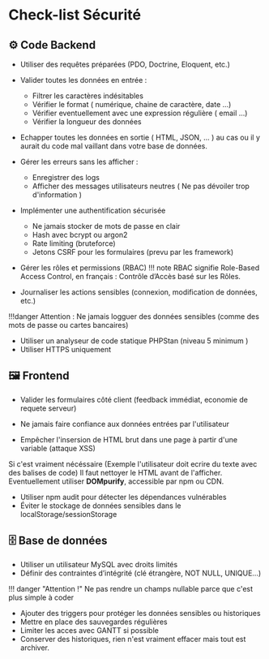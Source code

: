 # Check-list Sécurité

## ⚙️ Code Backend 

-  Utiliser des requêtes préparées (PDO, Doctrine, Eloquent, etc.)

-  Valider toutes les données en entrée :
    + Filtrer les caractères indésitables
    + Vérifier le format ( numérique, chaine de caractère, date ...)
    + Vérifier eventuellement avec une expression régulière ( email ...)
    + Vérifier la longueur des données

-  Echapper toutes les données en sortie ( HTML, JSON, ... ) au cas ou il y aurait du code mal vaillant dans votre base de données.

-  Gérer les erreurs sans les afficher :
    - Enregistrer des logs
    - Afficher des messages utilisateurs neutres ( Ne pas dévoiler trop d'information )

-  Implémenter une authentification sécurisée
    - Ne jamais stocker de mots de passe en clair
    - Hash avec bcrypt ou argon2 
    - Rate limiting (bruteforce)
    - Jetons CSRF pour les formulaires (prevu par les framework)

-  Gérer les rôles et permissions (RBAC)
!!! note
    RBAC signifie Role-Based Access Control, en français : Contrôle d’Accès basé sur les Rôles.

- Journaliser les actions sensibles (connexion, modification de données, etc.)

!!!danger Attention :
    Ne jamais logguer des données sensibles (comme des mots de passe ou cartes bancaires)
    
- Utiliser un analyseur de code statique PHPStan (niveau 5 minimum ) 
- Utiliser HTTPS uniquement

## 🖼️ Frontend

-  Valider les formulaires côté client (feedback immédiat, economie de requete serveur)

-  Ne jamais faire confiance aux données entrées par l'utilisateur

-  Empêcher l'insersion de HTML brut dans une page à partir d'une variable (attaque XSS)

 Si c'est vraiment nécéssaire (Exemple l'utilisateur doit ecrire du texte avec des balises de code) Il faut nettoyer le HTML avant de l'afficher. 
 Eventuellement utiliser **DOMpurify**, accessible par npm ou CDN.

-  Utiliser npm audit pour détecter les dépendances vulnérables
-  Éviter le stockage de données sensibles dans le localStorage/sessionStorage

## 🗄️ Base de données

-  Utiliser un utilisateur MySQL avec droits limités
-  Définir des contraintes d’intégrité (clé étrangère, NOT NULL, UNIQUE…)

!!! danger "Attention !"
    Ne pas rendre un champs nullable parce que c'est plus simple à coder

-  Ajouter des triggers pour protéger les données sensibles ou historiques
-  Mettre en place des sauvegardes régulières
-  Limiter les acces avec GANTT si possible
-  Conserver des historiques, rien n'est vraiment effacer mais tout est archiver.
